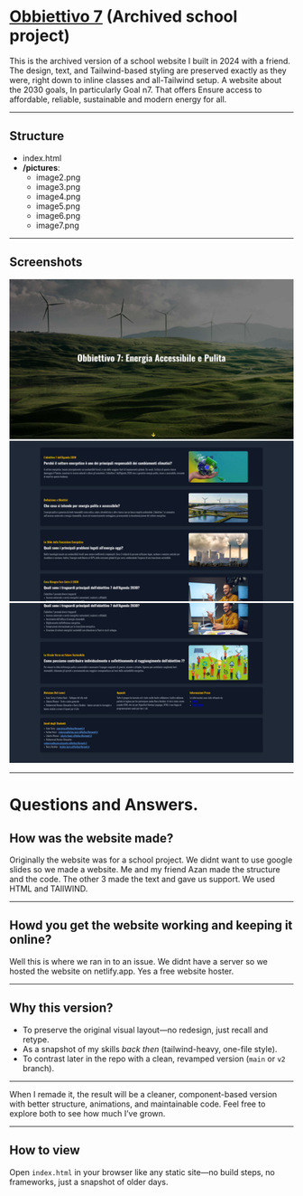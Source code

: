 # [Obbiettivo 7](https://obbiettivo7.netlify.app/) (Archived school project)

This is the archived version of a school website I built in 2024 with a friend. The design, text, and Tailwind-based styling are preserved exactly as they were, right down to inline classes and all-Tailwind setup.
A website about the 2030 goals, In particularly Goal n7. That offers Ensure access to affordable, reliable, sustainable and modern energy for all.

---

## Structure
- index.html
- **/pictures**:
  - image2.png
  - image3.png
  - image4.png
  - image5.png
  - image6.png
  - image7.png

---

## Screenshots 

![Screenshot](screenshots/Screenshot1.png)
![Screenshot](screenshots/Screenshot2.png)
![Screenshot](screenshots/Screenshot3.png)


---

# Questions and Answers.

## How was the website made?

Originally the website was for a school project. We didnt want to use google slides so we made a website.
Me and my friend Azan made the structure and the code. The other 3 made the text and gave us support.
We used HTML and TAIlWIND. 

---

## Howd you get the website working and keeping it online?

Well this is where we ran in to an issue. We didnt have a server so we hosted the website on netlify.app. Yes a free website hoster.

---

## Why this version?

- To preserve the original visual layout—no redesign, just recall and retype.
- As a snapshot of my skills *back then* (tailwind-heavy, one-file style).
- To contrast later in the repo with a clean, revamped version (`main` or `v2` branch).

---

When I remade it, the result will be a cleaner, component-based version with better structure, animations, and maintainable code. Feel free to explore both to see how much I’ve grown.

---

## How to view

Open `index.html` in your browser like any static site—no build steps, no frameworks, just a snapshot of older days.
